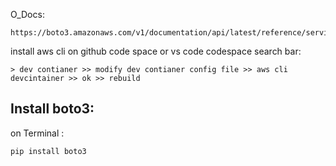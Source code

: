 O_Docs: 
```
https://boto3.amazonaws.com/v1/documentation/api/latest/reference/services/index.html
```

install aws cli on github code space or vs code
codespace search bar:
```
> dev contianer >> modify dev contianer config file >> aws cli devcintainer >> ok >> rebuild
```

Install boto3: 
-----------
on Terminal : 
```
pip install boto3

```
